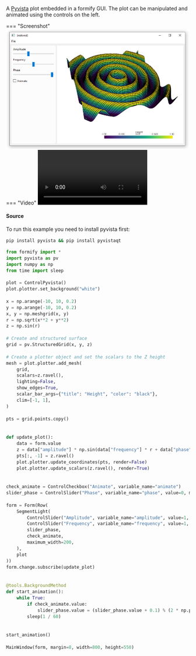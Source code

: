 
A [Pyvista](https://docs.pyvista.org/) plot embedded in a formify GUI. The plot can be manipulated and animated using the controls on the left.


=== "Screenshot"
    ![](pyvista-wave.png)
=== "Video"
    ![type:video](./pyvista-wave.mp4)

#### Source


To run this example you need to install pyvista first:
```bash
pip install pyvista && pip install pyvistaqt
```

````python
from formify import *
import pyvista as pv
import numpy as np
from time import sleep

plot = ControlPyvista()
plot.plotter.set_background("white")

x = np.arange(-10, 10, 0.2)
y = np.arange(-10, 10, 0.2)
x, y = np.meshgrid(x, y)
r = np.sqrt(x**2 + y**2)
z = np.sin(r)

# Create and structured surface
grid = pv.StructuredGrid(x, y, z)

# Create a plotter object and set the scalars to the Z height
mesh = plot.plotter.add_mesh(
	grid,
	scalars=z.ravel(),
	lighting=False,
	show_edges=True,
	scalar_bar_args={"title": "Height", "color": "black"},
	clim=[-1, 1],
)

pts = grid.points.copy()


def update_plot():
	data = form.value
	z = data["amplitude"] * np.sin(data["frequency"] * r + data["phase"])
	pts[:, -1] = z.ravel()
	plot.plotter.update_coordinates(pts, render=False)
	plot.plotter.update_scalars(z.ravel(), render=True)


check_animate = ControlCheckbox("Animate", variable_name="animate")
slider_phase = ControlSlider("Phase", variable_name="phase", value=0, minimum=0, maximum=2 * np.pi, ticks=10000)

form = Form(Row(
	SegmentLight(
		ControlSlider("Amplitude", variable_name="amplitude", value=1, minimum=-5, maximum=5, ticks=10000),
		ControlSlider("Frequency", variable_name="frequency", value=1, minimum=0, maximum=5, ticks=10000),
		slider_phase,
		check_animate,
		maximum_width=200,
	),
	plot
))
form.change.subscribe(update_plot)


@tools.BackgroundMethod
def start_animation():
	while True:
		if check_animate.value:
			slider_phase.value = (slider_phase.value + 0.1) % (2 * np.pi)
		sleep(1 / 60)


start_animation()

MainWindow(form, margin=8, width=800, height=550)
````

